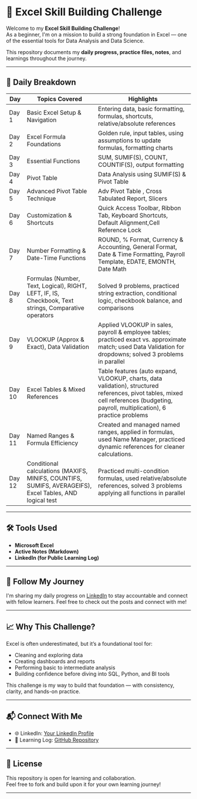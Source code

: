 # 🧠 Excel Skill Building Challenge

Welcome to my **Excel Skill Building Challenge**!  
As a beginner, I'm on a mission to build a strong foundation in Excel — one of the essential tools for Data Analysis and Data Science.

This repository documents my **daily progress, practice files, notes**, and learnings throughout the journey.

---

## 📅 Daily Breakdown

|  Day  | Topics Covered | Highlights |
|-------|----------------|------------|
| Day 1 | Basic Excel Setup & Navigation | Entering data, basic formatting, formulas, shortcuts, relative/absolute references |
| Day 2 | Excel Formula Foundations | Golden rule, input tables, using assumptions to update formulas, formatting charts |
| Day 3 | Essential Functions | SUM, SUMIF(S), COUNT, COUNTIF(S), output formatting |
| Day 4 | Pivot Table | Data Analysis using SUMIF(S) & Pivot Table |
| Day 5 | Advanced Pivot Table Technique | Adv Pivot Table , Cross Tabulated Report, Slicers |
| Day 6 | Customization & Shortcuts | Quick Access Toolbar, Ribbon Tab, Keyboard Shortcuts, Default Alignment,Cell Reference Lock |
| Day 7 | Number Formatting & Date-Time Functions | ROUND, % Format, Currency & Accounting, General Format, Date & Time Formatting, Payroll Template, EDATE, EMONTH, Date Math |
| Day 8 | Formulas (Number, Text, Logical), RIGHT, LEFT, IF, IS, Checkbook, Text strings, Comparative operators	| Solved 9 problems, practiced string extraction, conditional logic, checkbook balance, and comparisons |
| Day 9 | VLOOKUP (Approx & Exact), Data Validation | Applied VLOOKUP in sales, payroll & employee tables; practiced exact vs. approximate match; used Data Validation for dropdowns; solved 3 problems in parallel |
| Day 10 |  Excel Tables & Mixed References | Table features (auto expand, VLOOKUP, charts, data validation), structured references, pivot tables, mixed cell references (budgeting, payroll, multiplication), 6 practice problems |
| Day 11 | Named Ranges & Formula Efficiency | Created and managed named ranges, applied in formulas, used Name Manager, practiced dynamic references for cleaner calculations. |
| Day 12 | Conditional calculations (MAXIFS, MINIFS, COUNTIFS, SUMIFS, AVERAGEIFS), Excel Tables, AND logical test | Practiced multi-condition formulas, used relative/absolute references, solved 3 problems applying all functions in parallel |
---

## 🛠 Tools Used

- **Microsoft Excel**
- **Active Notes (Markdown)**
- **LinkedIn (for Public Learning Log)**

---

## 📢 Follow My Journey

I'm sharing my daily progress on [LinkedIn](https://www.linkedin.com/in/rosalint-celcia-324320242/) to stay accountable and connect with fellow learners. Feel free to check out the posts and connect with me!

---

## 📈 Why This Challenge?

Excel is often underestimated, but it’s a foundational tool for:
- Cleaning and exploring data
- Creating dashboards and reports
- Performing basic to intermediate analysis
- Building confidence before diving into SQL, Python, and BI tools

This challenge is my way to build that foundation — with consistency, clarity, and hands-on practice.

---

## 📬 Connect With Me

- 🌐 LinkedIn: [Your LinkedIn Profile](https://www.linkedin.com/in/rosalint-celcia-324320242/)
- 🧠 Learning Log: [GitHub Repository](https://github.com/RosalintCelcia)

---

## 📘 License

This repository is open for learning and collaboration.  
Feel free to fork and build upon it for your own learning journey!

---

